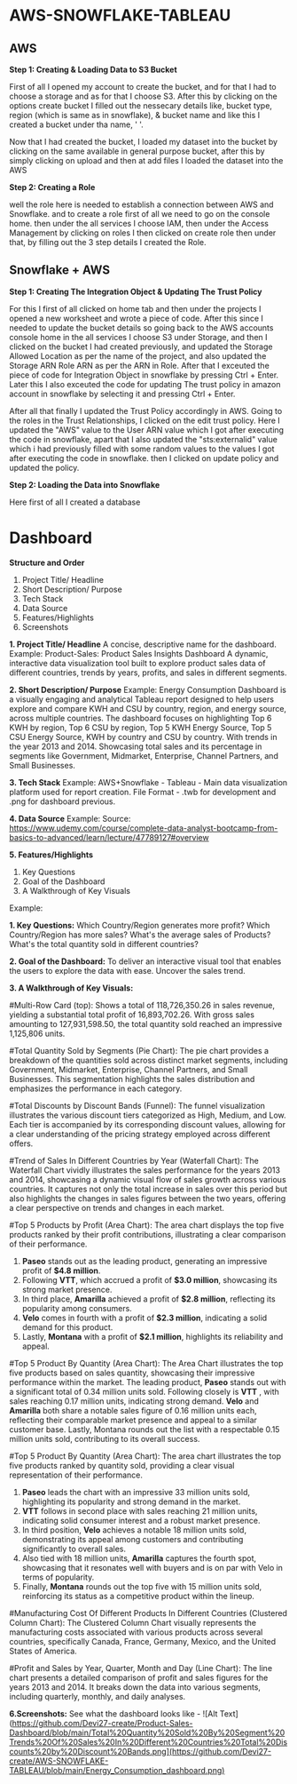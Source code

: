 # AWS-SNOWFLAKE-TABLEAU

## AWS

**Step 1: Creating & Loading Data to S3 Bucket**

First of all I opened my account to create the bucket, and for that I had to choose a storage and as for that I choose S3. After this by clicking on the options create bucket I filled out the nessecary details like, bucket type, region (which is same as in snowflake), & bucket name and like this I created a bucket under tha name, ' '. 

Now that I had created the bucket, I loaded my dataset into the bucket by clicking on the same available in general purpose bucket, after this by simply clicking on upload and then at add files I loaded the dataset into the AWS

**Step 2: Creating a Role**

well the role here is needed to establish a connection between AWS and Snowflake.
and to create a role first of all we need to go on the console home. then under the all services I choose IAM, then under the Access Management by clicking on roles I then clicked on create role then under that, by filling out the 3 step details I created the Role.

## Snowflake + AWS

**Step 1: Creating The Integration Object & Updating The Trust Policy**

For this I first of all clicked on home tab and then under the projects I opened a new worksheet and wrote a piece of code. After this since I needed to update the bucket details so going back to the AWS accounts console home in the all services I choose S3 under Storage, and then I clicked on the bucket I had created previously, and updated the Storage Allowed Location as per the name of the project, and also updated the Storage ARN Role ARN as per the ARN in Role. After that I exceuted the piece of code for Integration Object in snowflake by pressing Ctrl + Enter. Later this I also exceuted the code for updating The trust policy in amazon account in snowflake by selecting it and pressing Ctrl + Enter.

After all that finally I updated the Trust Policy accordingly in AWS. Going to the roles in the Trust Relationships, I clicked on the edit trust policy. Here I updated the "AWS" value to the User ARN value which I got after executing the code in snowflake, apart that I also updated the "sts:externalid" value which i had previously filled with some random values to the values I got after executing the code in snowflake. then I clicked on update policy and updated the policy.

**Step 2: Loading the Data into Snowflake**

Here first of all I created a database



# Dashboard

**Structure and Order**
1. Project Title/ Headline
2. Short Description/ Purpose
3. Tech Stack
4. Data Source
5. Features/Highlights
6. Screenshots

**1. Project Title/ Headline**
A concise, descriptive name for the dashboard.
Example:
Product-Sales: Product Sales Insights Dashboard
A dynamic, interactive data visualization tool built to explore product sales data of different countries, trends by years, profits, and sales in different segments.

**2. Short Description/ Purpose**
Example:
Energy Consumption Dashboard is a visually engaging and analytical Tableau report designed to help users explore and compare KWH and CSU by country, region, and energy source, across multiple countries. The dashboard focuses on highlighting Top 6 KWH by region, Top 6 CSU by region, Top 5 KWH Energy Source, Top 5 CSU Energy Source, KWH by country and CSU by country. With trends in the year 2013 and 2014. Showcasing total sales and its percentage in segments like Government, Midmarket, Enterprise, Channel Partners, and Small Businesses.

**3. Tech Stack**
Example:
AWS+Snowflake - 
Tableau - Main data visualization platform used for report creation.
File Format - .twb for development and .png for dashboard previous.

**4. Data Source**
Example:
Source: https://www.udemy.com/course/complete-data-analyst-bootcamp-from-basics-to-advanced/learn/lecture/47789127#overview

**5. Features/Highlights**
1. Key Questions
2. Goal of the Dashboard
3. A Walkthrough of Key Visuals

Example:

**1. Key Questions:**
Which Country/Region generates more profit? 
Which Country/Region has more sales? 
What's the average sales of Products? 
What's the total quantity sold in different countries?

**2. Goal of the Dashboard:**
To deliver an interactive visual tool that enables the users to explore the data with ease. Uncover the sales trend.

**3. A Walkthrough of Key Visuals:**

#Multi-Row Card (top): Shows a total of 118,726,350.26 in sales revenue, yielding a substantial total profit of 16,893,702.26. With gross sales amounting to 127,931,598.50, the total quantity sold reached an impressive 1,125,806 units. 

#Total Quantity Sold by Segments (Pie Chart):
The pie chart provides a breakdown of the quantities sold across distinct market segments, including Government, Midmarket, Enterprise, Channel Partners, and Small Businesses. This segmentation highlights the sales distribution and emphasizes the performance in each category.

#Total Discounts by Discount Bands (Funnel):
The funnel visualization illustrates the various discount tiers categorized as High, Medium, and Low. Each tier is accompanied by its corresponding discount values, allowing for a clear understanding of the pricing strategy employed across different offers.

#Trend of Sales In Different Countries by Year (Waterfall Chart):
The Waterfall Chart vividly illustrates the sales performance for the years 2013 and 2014, showcasing a dynamic visual flow of sales growth across various countries. It captures not only the total increase in sales over this period but also highlights the changes in sales figures between the two years, offering a clear perspective on trends and changes in each market.

#Top 5 Products by Profit (Area Chart):
The area chart displays the top five products ranked by their profit contributions, illustrating a clear comparison of their performance. 
1. **Paseo** stands out as the leading product, generating an impressive profit of **$4.8 million**. 
2. Following  **VTT**, which accrued a profit of **$3.0 million**, showcasing its strong market presence.
3. In third place, **Amarilla** achieved a profit of **$2.8 million**, reflecting its popularity among consumers.
4. **Velo** comes in fourth with a profit of **$2.3 million**, indicating a solid demand for this product. 
5. Lastly, **Montana** with a profit of **$2.1 million**, highlights its reliability and appeal.

#Top 5 Product By Quantity (Area Chart): The Area Chart illustrates the top five products based on sales quantity, showcasing their impressive performance within the market. 
The leading product, **Paseo** stands out with a significant total of 0.34 million units sold. Following closely is **VTT** , with sales reaching 0.17 million units, indicating strong demand. **Velo** and **Amarilla** both share a notable sales figure of 0.16 million units each, reflecting their comparable market presence and appeal to a similar customer base. Lastly, Montana rounds out the list with a respectable 0.15 million units sold, contributing to its overall success.


#Top 5 Product By Quantity (Area Chart):
The area chart illustrates the top five products ranked by quantity sold, providing a clear visual representation of their performance. 
1. **Paseo** leads the chart with an impressive 33 million units sold, highlighting its popularity and strong demand in the market.
2. **VTT** follows in second place with sales reaching 21 million units, indicating solid consumer interest and a robust market presence.
3. In third position, **Velo** achieves a notable 18 million units sold, demonstrating its appeal among customers and contributing significantly to overall sales.
4. Also tied with 18 million units, **Amarilla** captures the fourth spot, showcasing that it resonates well with buyers and is on par with Velo in terms of popularity.
5. Finally, **Montana** rounds out the top five with 15 million units sold, reinforcing its status as a competitive product within the lineup.

#Manufacturing Cost Of Different Products In Different Countries (Clustered Column Chart):
The Clustered Column Chart visually represents the manufacturing costs associated with various products across several countries, specifically Canada, France, Germany, Mexico, and the United States of America.

#Profit and Sales by Year, Quarter, Month and Day (Line Chart):
The line chart presents a detailed comparison of profit and sales figures for the years 2013 and 2014. It breaks down the data into various segments, including quarterly, monthly, and daily analyses. 

**6.Screenshots:**
See what the dashboard looks like - ![Alt Text](https://github.com/Devi27-create/Product-Sales-Dashboard/blob/main/Total%20Quantity%20Sold%20By%20Segment%20Trends%20Of%20Sales%20In%20Different%20Countries%20Total%20Discounts%20by%20Discount%20Bands.png](https://github.com/Devi27-create/AWS-SNOWFLAKE-TABLEAU/blob/main/Energy_Consumption_dashboard.png)



